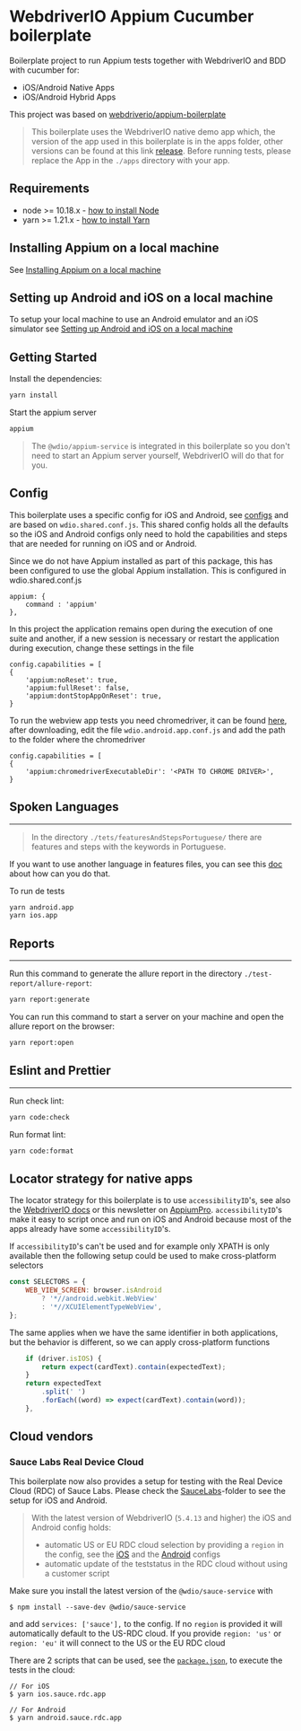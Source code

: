 # WebdriverIO Appium Cucumber boilerplate 

Boilerplate project to run Appium tests together with WebdriverIO and BDD with cucumber for:

- iOS/Android Native Apps
- iOS/Android Hybrid Apps

This project was based on [webdriverio/appium-boilerplate](https://github.com/webdriverio/appium-boilerplate/)

> This boilerplate uses the WebdriverIO native demo app which, the version of the app used in this boilerplate is in the apps folder, other versions can be found at this link [release](https://github.com/webdriverio/native-demo-app/releases).
> Before running tests, please replace the App in the `./apps` directory with your app.

## Requirements
- node >= 10.18.x - [how to install Node](https://nodejs.org/en/download/)
- yarn >= 1.21.x - [how to install Yarn](https://yarnpkg.com/en/docs/install#debian-stable)


## Installing Appium on a local machine
See [Installing Appium on a local machine](https://github.com/webdriverio/appium-boilerplate/blob/master/docs/APPIUM.md)

## Setting up Android and iOS on a local machine
To setup your local machine to use an Android emulator and an iOS simulator see [Setting up Android and iOS on a local machine](https://github.com/webdriverio/appium-boilerplate/blob/master/docs/ANDROID_IOS_SETUP.md)

## Getting Started
Install the dependencies:

```bash
yarn install
````
Start the appium server
```bash
appium
```
>The `@wdio/appium-service` is integrated in this boilerplate so you don't need to start an Appium server yourself, WebdriverIO will do that for you.

## Config
This boilerplate uses a specific config for iOS and Android, see [configs](./config/) and are based on `wdio.shared.conf.js`.
This shared config holds all the defaults so the iOS and Android configs only need to hold the capabilities and steps that are needed for running on iOS and or Android.

Since we do not have Appium installed as part of this package, this has been configured to use the global Appium installation. This is configured in wdio.shared.conf.js
```
appium: {
    command : 'appium'
},
```

In this project the application remains open during the execution of one suite and another, if a new session is necessary or restart the application during execution, change these settings in the file

```
config.capabilities = [
{
    'appium:noReset': true,
    'appium:fullReset': false,
    'appium:dontStopAppOnReset': true,
}
```
To run the webview app tests you need chromedriver, it can be found [here](http://appium.io/docs/en/writing-running-appium/web/chromedriver/), after downloading, edit the file `wdio.android.app.conf.js` and add the path to the folder where the chromedriver

```
config.capabilities = [
{
    'appium:chromedriverExecutableDir': '<PATH TO CHROME DRIVER>',
}
```
## Spoken Languages
---------------
>In the directory `./tets/featuresAndStepsPortuguese/` there are features and steps with the keywords in Portuguese.

If you want to use another language in features files, you can see this [doc](https://cucumber.io/docs/gherkin/reference/#spoken-languages) about how can you do that.  

To run de tests
```bash
yarn android.app
yarn ios.app
```
## Reports
---------------

Run this command to generate the allure report in the directory `./test-report/allure-report`:

```bash
yarn report:generate
```

You can run this command to start a server on your machine and open the allure report on the browser:

```bash
yarn report:open
```
## Eslint and Prettier
---------------

Run check lint:

```bash
yarn code:check
```

Run format lint:

```bash
yarn code:format
```

## Locator strategy for native apps
The locator strategy for this boilerplate is to use `accessibilityID`'s, see also the [WebdriverIO docs](http://webdriver.io/guide/usage/selectors.html#Accessibility-ID) or this newsletter on [AppiumPro](https://appiumpro.com/editions/20).
`accessibilityID`'s make it easy to script once and run on iOS and Android because most of the apps already have some `accessibilityID`'s.

If `accessibilityID`'s can't be used and for example only XPATH is only available then the following setup could be used to make cross-platform selectors

```js
const SELECTORS = {
    WEB_VIEW_SCREEN: browser.isAndroid
        ? '*//android.webkit.WebView'
        : '*//XCUIElementTypeWebView',
};
```
The same applies when we have the same identifier in both applications, but the behavior is different, so we can apply cross-platform functions
```js
    if (driver.isIOS) {
        return expect(cardText).contain(expectedText);
    }
    return expectedText
        .split(' ')
        .forEach((word) => expect(cardText).contain(word));
    }, 
```
## Cloud vendors

### Sauce Labs Real Device Cloud
This boilerplate now also provides a setup for testing with the Real Device Cloud (RDC) of Sauce Labs. Please check the [SauceLabs](./config/saucelabs)-folder to see the setup for iOS and Android.

> With the latest version of WebdriverIO (`5.4.13` and higher) the iOS and Android config holds: 
> - automatic US or EU RDC cloud selection by providing a `region` in the config, see the [iOS](./config/saucelabs/wdio.ios.rdc.app.conf.js) and the [Android](./config/saucelabs/wdio.ios.rdc.app.conf.js) configs 
> - automatic update of the teststatus in the RDC cloud without using a customer script

Make sure you install the latest version of the `@wdio/sauce-service` with

```shell
$ npm install --save-dev @wdio/sauce-service
```

and add `services: ['sauce'],` to the config. If no `region` is provided it will automatically default to the US-RDC cloud.
If you provide `region: 'us'` or `region: 'eu'` it will connect to the US or the EU RDC cloud

There are 2 scripts that can be used, see the [`package.json`](./package.json), to execute the tests in the cloud:

    // For iOS
    $ yarn ios.sauce.rdc.app
    
    // For Android
    $ yarn android.sauce.rdc.app
